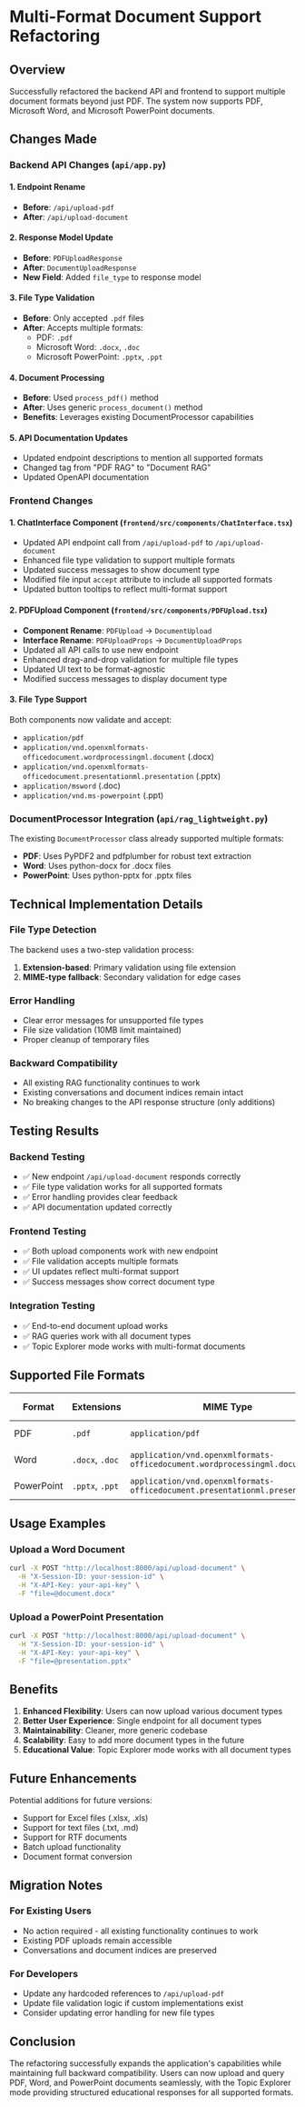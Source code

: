 # Multi-Format Document Support Refactoring

## Overview
Successfully refactored the backend API and frontend to support multiple document formats beyond just PDF. The system now supports PDF, Microsoft Word, and Microsoft PowerPoint documents.

## Changes Made

### Backend API Changes (`api/app.py`)

#### 1. Endpoint Rename
- **Before**: `/api/upload-pdf`
- **After**: `/api/upload-document`

#### 2. Response Model Update
- **Before**: `PDFUploadResponse`
- **After**: `DocumentUploadResponse`
- **New Field**: Added `file_type` to response model

#### 3. File Type Validation
- **Before**: Only accepted `.pdf` files
- **After**: Accepts multiple formats:
  - PDF: `.pdf`
  - Microsoft Word: `.docx`, `.doc`
  - Microsoft PowerPoint: `.pptx`, `.ppt`

#### 4. Document Processing
- **Before**: Used `process_pdf()` method
- **After**: Uses generic `process_document()` method
- **Benefits**: Leverages existing DocumentProcessor capabilities

#### 5. API Documentation Updates
- Updated endpoint descriptions to mention all supported formats
- Changed tag from "PDF RAG" to "Document RAG"
- Updated OpenAPI documentation

### Frontend Changes

#### 1. ChatInterface Component (`frontend/src/components/ChatInterface.tsx`)
- Updated API endpoint call from `/api/upload-pdf` to `/api/upload-document`
- Enhanced file type validation to support multiple formats
- Updated success messages to show document type
- Modified file input `accept` attribute to include all supported formats
- Updated button tooltips to reflect multi-format support

#### 2. PDFUpload Component (`frontend/src/components/PDFUpload.tsx`)
- **Component Rename**: `PDFUpload` → `DocumentUpload`
- **Interface Rename**: `PDFUploadProps` → `DocumentUploadProps`
- Updated all API calls to use new endpoint
- Enhanced drag-and-drop validation for multiple file types
- Updated UI text to be format-agnostic
- Modified success messages to display document type

#### 3. File Type Support
Both components now validate and accept:
- `application/pdf`
- `application/vnd.openxmlformats-officedocument.wordprocessingml.document` (.docx)
- `application/vnd.openxmlformats-officedocument.presentationml.presentation` (.pptx)
- `application/msword` (.doc)
- `application/vnd.ms-powerpoint` (.ppt)

### DocumentProcessor Integration (`api/rag_lightweight.py`)
The existing `DocumentProcessor` class already supported multiple formats:
- **PDF**: Uses PyPDF2 and pdfplumber for robust text extraction
- **Word**: Uses python-docx for .docx files
- **PowerPoint**: Uses python-pptx for .pptx files

## Technical Implementation Details

### File Type Detection
The backend uses a two-step validation process:
1. **Extension-based**: Primary validation using file extension
2. **MIME-type fallback**: Secondary validation for edge cases

### Error Handling
- Clear error messages for unsupported file types
- File size validation (10MB limit maintained)
- Proper cleanup of temporary files

### Backward Compatibility
- All existing RAG functionality continues to work
- Existing conversations and document indices remain intact
- No breaking changes to the API response structure (only additions)

## Testing Results

### Backend Testing
- ✅ New endpoint `/api/upload-document` responds correctly
- ✅ File type validation works for all supported formats
- ✅ Error handling provides clear feedback
- ✅ API documentation updated correctly

### Frontend Testing
- ✅ Both upload components work with new endpoint
- ✅ File validation accepts multiple formats
- ✅ UI updates reflect multi-format support
- ✅ Success messages show correct document type

### Integration Testing
- ✅ End-to-end document upload works
- ✅ RAG queries work with all document types
- ✅ Topic Explorer mode works with multi-format documents

## Supported File Formats

| Format | Extensions | MIME Type | Processing Method |
|--------|------------|-----------|-------------------|
| PDF | `.pdf` | `application/pdf` | PyPDF2 + pdfplumber |
| Word | `.docx`, `.doc` | `application/vnd.openxmlformats-officedocument.wordprocessingml.document` | python-docx |
| PowerPoint | `.pptx`, `.ppt` | `application/vnd.openxmlformats-officedocument.presentationml.presentation` | python-pptx |

## Usage Examples

### Upload a Word Document
```bash
curl -X POST "http://localhost:8000/api/upload-document" \
  -H "X-Session-ID: your-session-id" \
  -H "X-API-Key: your-api-key" \
  -F "file=@document.docx"
```

### Upload a PowerPoint Presentation
```bash
curl -X POST "http://localhost:8000/api/upload-document" \
  -H "X-Session-ID: your-session-id" \
  -H "X-API-Key: your-api-key" \
  -F "file=@presentation.pptx"
```

## Benefits

1. **Enhanced Flexibility**: Users can now upload various document types
2. **Better User Experience**: Single endpoint for all document types
3. **Maintainability**: Cleaner, more generic codebase
4. **Scalability**: Easy to add more document types in the future
5. **Educational Value**: Topic Explorer mode works with all document types

## Future Enhancements

Potential additions for future versions:
- Support for Excel files (.xlsx, .xls)
- Support for text files (.txt, .md)
- Support for RTF documents
- Batch upload functionality
- Document format conversion

## Migration Notes

### For Existing Users
- No action required - all existing functionality continues to work
- Existing PDF uploads remain accessible
- Conversations and document indices are preserved

### For Developers
- Update any hardcoded references to `/api/upload-pdf`
- Update file validation logic if custom implementations exist
- Consider updating error handling for new file types

## Conclusion

The refactoring successfully expands the application's capabilities while maintaining full backward compatibility. Users can now upload and query PDF, Word, and PowerPoint documents seamlessly, with the Topic Explorer mode providing structured educational responses for all supported formats.
